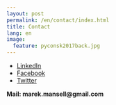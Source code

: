 ```yaml
---
layout: post
permalink: /en/contact/index.html
title: Contact
lang: en
image:
  feature: pyconsk2017back.jpg
---
```



* [LinkedIn](https://www.linkedin.com/in/marekmansell)
* [Facebook](http://facebook.com/marekmansell)
* [Twitter](http://twitter.com/marekmansell)


__Mail: marek.mansell@gmail.com__
